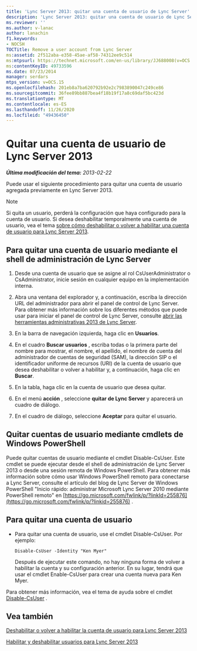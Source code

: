 ```yaml
---
title: 'Lync Server 2013: quitar una cuenta de usuario de Lync Server'
description: 'Lync Server 2013: quitar una cuenta de usuario de Lync Server.'
ms.reviewer: ''
ms.author: v-lanac
author: lanachin
f1.keywords:
- NOCSH
TOCTitle: Remove a user account from Lync Server
ms:assetid: 2f512aba-e358-45ae-af58-74312ee9c514
ms:mtpsurl: https://technet.microsoft.com/en-us/library/JJ688008(v=OCS.15)
ms:contentKeyID: 49733596
ms.date: 07/23/2014
manager: serdars
mtps_version: v=OCS.15
ms.openlocfilehash: 201eb8a7ba620792b92e2c7983890047c249ce86
ms.sourcegitcommit: 36fee89bb887bea4f18b19f17a8c69daf5bc423d
ms.translationtype: MT
ms.contentlocale: es-ES
ms.lasthandoff: 11/26/2020
ms.locfileid: "49436450"
---
```

# <a name="remove-a-user-account-from-lync-server-2013"></a>Quitar una cuenta de usuario de Lync Server 2013

<div data-xmlns="http://www.w3.org/1999/xhtml">

<div class="topic" data-xmlns="http://www.w3.org/1999/xhtml" data-msxsl="urn:schemas-microsoft-com:xslt" data-cs="https://msdn.microsoft.com/">

<div data-asp="https://msdn2.microsoft.com/asp">



</div>

<div id="mainSection">

<div id="mainBody">

<span> </span>

_**Última modificación del tema:** 2013-02-22_

Puede usar el siguiente procedimiento para quitar una cuenta de usuario agregada previamente en Lync Server 2013.

<div>


> [!NOTE]  
> Si quita un usuario, perderá la configuración que haya configurado para la cuenta de usuario. Si desea deshabilitar temporalmente una cuenta de usuario, vea el tema <A href="lync-server-2013-disable-or-re-enable-user-account-for-lync-server.md">sobre cómo deshabilitar o volver a habilitar una cuenta de usuario para Lync Server 2013</A>.



</div>

<div>

## <a name="to-remove-a-user-account-by-using-lync-server-management-shell"></a>Para quitar una cuenta de usuario mediante el shell de administración de Lync Server

1.  Desde una cuenta de usuario que se asigne al rol CsUserAdministrator o CsAdministrator, inicie sesión en cualquier equipo en la implementación interna.

2.  Abra una ventana del explorador y, a continuación, escriba la dirección URL del administrador para abrir el panel de control de Lync Server. Para obtener más información sobre los diferentes métodos que puede usar para iniciar el panel de control de Lync Server, consulte [abrir las herramientas administrativas 2013 de Lync Server](lync-server-2013-open-lync-server-administrative-tools.md).

3.  En la barra de navegación izquierda, haga clic en **Usuarios**.

4.  En el cuadro **Buscar usuarios** , escriba todas o la primera parte del nombre para mostrar, el nombre, el apellido, el nombre de cuenta del administrador de cuentas de seguridad (SAM), la dirección SIP o el identificador uniforme de recursos (URI) de la cuenta de usuario que desea deshabilitar o volver a habilitar y, a continuación, haga clic en **Buscar**.

5.  En la tabla, haga clic en la cuenta de usuario que desea quitar.

6.  En el menú **acción** , seleccione **quitar de Lync Server** y aparecerá un cuadro de diálogo.

7.  En el cuadro de diálogo, seleccione **Aceptar** para quitar el usuario.

</div>

<div>

## <a name="removing-user-accounts-by-using-windows-powershell-cmdlets"></a>Quitar cuentas de usuario mediante cmdlets de Windows PowerShell

Puede quitar cuentas de usuario mediante el cmdlet Disable-CsUser. Este cmdlet se puede ejecutar desde el shell de administración de Lync Server 2013 o desde una sesión remota de Windows PowerShell. Para obtener más información sobre cómo usar Windows PowerShell remoto para conectarse a Lync Server, consulte el artículo del blog de Lync Server de Windows PowerShell "Inicio rápido: administrar Microsoft Lync Server 2010 mediante PowerShell remoto" en [https://go.microsoft.com/fwlink/p/?linkId=255876](https://go.microsoft.com/fwlink/p/?linkid=255876) .

<div>

## <a name="to-remove-a-user-account"></a>Para quitar una cuenta de usuario

  - Para quitar una cuenta de usuario, use el cmdlet Disable-CsUser. Por ejemplo:
    
        Disable-CsUser -Identity "Ken Myer"
    
    Después de ejecutar este comando, no hay ninguna forma de volver a habilitar la cuenta y su configuración anterior. En su lugar, tendrá que usar el cmdlet Enable-CsUser para crear una cuenta nueva para Ken Myer.

</div>

Para obtener más información, vea el tema de ayuda sobre el cmdlet [Disable-CsUser](https://docs.microsoft.com/powershell/module/skype/Disable-CsUser) .

</div>

<div>

## <a name="see-also"></a>Vea también


[Deshabilitar o volver a habilitar la cuenta de usuario para Lync Server 2013](lync-server-2013-disable-or-re-enable-user-account-for-lync-server.md)  


[Habilitar y deshabilitar usuarios para Lync Server 2013](lync-server-2013-enabling-and-disabling-users-for-lync-server.md)  
  

</div>

</div>

<span> </span>

</div>

</div>

</div>


